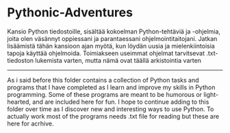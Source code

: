 # Pythonic-Adventures
Kansio Python tiedostoille, sisältää kokoelman Python-tehtäviä ja -ohjelmia, joita olen väsännyt oppiessani ja parantaessani ohjelmointitaitojani. 
Jatkan lisäämistä tähän kansioon ajan myötä, kun löydän uusia ja mielenkiintoisia tapoja käyttää ohjelmoida. 
Toimiakseen useimmat ohjelmat tarvitsevat .txt-tiedoston lukemista varten, mutta nämä ovat täällä arkistointia varten
_____________________
As i said before this folder contains a collection of Python tasks and programs that I have completed as I learn and improve my skills in Python programming. 
Some of these programs are meant to be humorous or light-hearted, and are included here for fun. I hope to continue adding to this folder over time as I discover new and interesting ways to use Python. 
To actually work most of the programs needs .txt file for reading but these are here for acrhive.
